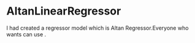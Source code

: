 # AltanLinearRegressor
I had created a regressor model which is Altan Regressor.Everyone who wants can use .
